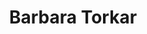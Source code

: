 ---
SICRIS: 15295
draft: false
fixName: barbara_torkar
location: null
mailInfo: barbara.torkar@fri.uni-lj.si
officeHours: null
profName: Barbara Torkar
profTitle: Knjižnica
telephoneInfo: null
title: Barbara Torkar
---
